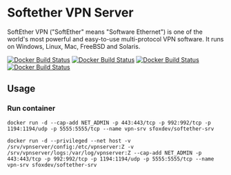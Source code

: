 # Softether VPN Server

SoftEther VPN ("SoftEther" means "Software Ethernet") is one of the world's most powerful and easy-to-use multi-protocol VPN software. It runs on Windows, Linux, Mac, FreeBSD and Solaris.

[![Docker Build Status](https://img.shields.io/docker/build/sfoxdev/softether-srv.svg?style=flat-square)]()
[![Docker Build Status](https://img.shields.io/docker/automated/sfoxdev/softether-srv.svg?style=flat-square)]()
[![Docker Build Status](https://img.shields.io/docker/pulls/sfoxdev/softether-srv.svg?style=flat-square)]()
[![Docker Build Status](https://img.shields.io/docker/stars/sfoxdev/softether-srv.svg?style=flat-square)]()

## Usage

### Run container

```
docker run -d --cap-add NET_ADMIN -p 443:443/tcp -p 992:992/tcp -p 1194:1194/udp -p 5555:5555/tcp --name vpn-srv sfoxdev/softether-srv
```

```
docker run -d --privileged --net host -v /srv/vpnserver/config:/etc/vpnserver:Z -v /srv/vpnserver/logs:/var/log/vpnserver:Z --cap-add NET_ADMIN -p 443:443/tcp -p 992:992/tcp -p 1194:1194/udp -p 5555:5555/tcp --name vpn-srv sfoxdev/softether-srv
```
